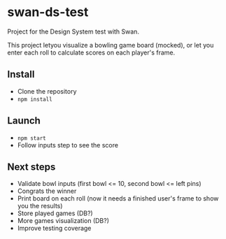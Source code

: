 # swan-ds-test

Project for the Design System test with Swan.

This project letyou visualize a bowling game board (mocked), or let you enter each roll to calculate scores on each player's frame.

## Install

- Clone the repository
- `npm install`

## Launch

- `npm start`
- Follow inputs step to see the score

## Next steps

- Validate bowl inputs (first bowl <= 10, second bowl <= left pins)
- Congrats the winner
- Print board on each roll (now it needs a finished user's frame to show you the results)
- Store played games (DB?)
- More games visualization (DB?)
- Improve testing coverage

